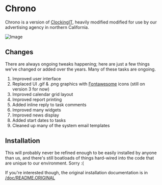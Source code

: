 Chrono
=============
Chrono is a version of [ClockingIT](http://www.clockingit.com/), heavily modified modified for use by our advertising agency in northern California.

![Image](http://emrl.co/assets/img/chrono.jpg)

Changes
--------
There are always ongoing tweaks happening; here are just a few things we've changed or added over the years. Many of these tasks are ongoing.

1. Improved user interface
2. Replaced UI .gif & .png graphics with [Fontawesome](http://fortawesome.github.io/Font-Awesome/3.2.1/) icons (still on version 3 for now)
3. Improved calendar grid layout
4. Improved report printing
5. Added inline reply to task comments
6. Improved many widgets
7. Improved news display
8. Added start dates to tasks
9. Cleaned up many of the system email templates

Installation
--------
This will probably never be refined enough to be easily installed by anyone than us, and there's still boatloads of things hard-wired into the code that are unique to our environment. Sorry :(

If you're interested though, the original installation documentation is in [/doc/README.ORIGINAL](https://github.com/EMRL/chrono/blob/master/doc/README.ORIGINAL)